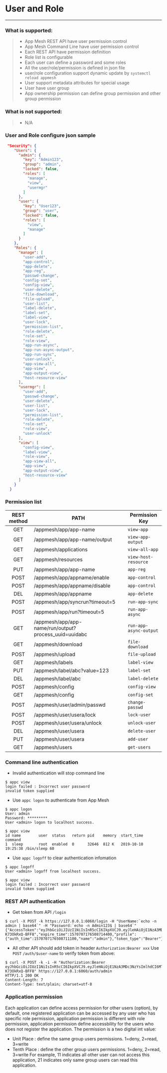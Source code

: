 # User and Role

------

### What is supported:

> * App Mesh REST API have user permission control
> * App Mesh Command Line have user permission control
> * Each REST API have permission definition
> * Role list is configurable 
> * Each user can define a password and some roles
> * All the user/role/permission is defined in json file
> * user/role configuration support dynamic update by `systemctl reload appmesh`
> * User support metadata attributes for special usage
> * User have user group
> * App ownership permission can define group permission and other group permission

### What is **not** supported:
> * N/A

### User and Role configure json sample

```json
 "Security": {
    "Users": {
      "admin": {
        "key": "Admin123",
        "group": "admin",
        "locked": false,
        "roles": [
          "manage",
          "view",
          "usermgr"
        ]
      },
      "user": {
        "key": "User123",
        "group": "user",
        "locked": false,
        "roles": [
          "view",
          "manage"
        ]
      }
    },
    "Roles": {
      "manage": [
        "user-add",
        "app-control",
        "app-delete",
        "app-reg",
        "passwd-change",
        "config-set",
        "config-view",
        "user-delete",
        "file-download",
        "file-upload",
        "user-list",
        "label-delete",
        "label-set",
        "label-view",
        "user-lock",
        "permission-list",
        "role-delete",
        "role-set",
        "role-view",
        "app-run-async",
        "app-run-async-output",
        "app-run-sync",
        "user-unlock",
        "app-view-all",
        "app-view",
        "app-output-view",
        "host-resource-view"
      ],
      "usermgr": [
        "user-add",
        "passwd-change",
        "user-delete",
        "user-list",
        "user-lock",
        "permission-list",
        "role-delete",
        "role-set",
        "role-view",
        "user-unlock"
      ],
      "view": [
        "config-view",
        "label-view",
        "role-view",
        "app-view-all",
        "app-view",
        "app-output-view",
        "host-resource-view"
      ]
    }
  }
```

### Permission list

| REST method        |  PATH   |  Permission Key |
| :--------:   | -----  | ----  |
| GET     | /appmesh/app/app-name |   `view-app`     |
| GET     | /appmesh/app/app-name/output  |   `view-app-output`   |
| GET     | /appmesh/applications |   `view-all-app`     |
| GET     | /appmesh/resources |   `view-host-resource`     |
| PUT     | /appmesh/app/app-name |   `app-reg`     |
| POST    | /appmesh/app/appname/enable |   `app-control`     |
| POST    | /appmesh/app/appname/disable |   `app-control`     |
| DEL     | /appmesh/app/appname |   `app-delete`    |
| POST    | /appmesh/app/syncrun?timeout=5 | `run-app-sync`  |
| POST    | /appmesh/app/run?timeout=5 |   `run-app-async`  |
| GET     | /appmesh/app/app-name/run/output?process_uuid=uuidabc | `run-app-async-output`  |
| GET     | /appmesh/download | `file-download`  |
| POST    | /appmesh/upload | `file-upload`  |
| GET     | /appmesh/labels | `label-view`  |
| PUT     | /appmesh/label/abc?value=123  | `label-set`  |
| DEL     | /appmesh/label/abc | `label-delete`  |
| POST    | /appmesh/config | `config-view`  |
| GET     | /appmesh/config | `config-set`  |
| POST    | /appmesh/user/admin/passwd | `change-passwd`  |
| POST    | /appmesh/user/usera/lock | `lock-user`  |
| POST    | /appmesh/user/usera/unlock | `unlock-user`  |
| DEL     | /appmesh/user/usera | `delete-user`  |
| PUT     | /appmesh/user/usera | `add-user`  |
| GET     | /appmesh/users | `get-users`  |


### Command line authentication

 - Invalid authentication will stop command line

```shell
$ appc view
login failed : Incorrect user password
invalid token supplied
```
 - Use `appc logon` to authenticate from App Mesh

```shell
$ appc logon
User: admin
Password: *********
User <admin> logon to localhost success.

$ appc view
id name        user  status   return pid    memory  start_time          command
1  sleep       root  enabled  0      32646  812 K   2019-10-10 19:25:38 /bin/sleep 60
```

 - Use `appc logoff` to clear authentication infomation

```shell
$ appc logoff
User <admin> logoff from localhost success.

$ appc view
login failed : Incorrect user password
invalid token supplied
```

### REST API authentication

 - Get token from API  `/login`

```shell
$ curl -X POST -k https://127.0.0.1:6060/login -H "UserName:`echo -n admin | base64`" -H "Password:`echo -n Admin123$ | base64`"
{"AccessToken":"eyJhbGciOiJIUzI1NiIsInR5cCI6IkpXVCJ9.eyJleHAiOjE1NzA3MDc3NzYsImlhdCI6MTU3MDcwNzE3NiwiaXNzIjoiYXBwbWdyLWF1dGgwIiwibmFtZSI6ImFkbWluIn0.CF_jXy4IrGpl0HKvM8Vh_T7LsGTGO-K73OkRxQ-BFF8","expire_time":1570707176508714400,"profile":{"auth_time":1570707176508711100,"name":"admin"},"token_type":"Bearer"}
```

 - All other API should add token in header `Authorization:Bearer xxx`
 Use `POST` `/auth/$user-name` to verify token from above:
```shell
$ curl -X POST -k -i -H "Authorization:Bearer eyJhbGciOiJIUzI1NiIsInR5cCI6IkpXVCJ9.eyJleHAiOjE1NzA3MDc3NzYsImlhdCI6MTU3MDcwNzE3NiwiaXNzIjoiYXBwbWdyLWF1dGgwIiwibmFtZSI6ImFkbWluIn0.CF_jXy4IrGpl0HKvM8Vh_T7LsGTGO-K73OkRxQ-BFF8" https://127.0.0.1:6060/auth/admin
HTTP/1.1 200 OK
Content-Length: 7
Content-Type: text/plain; charset=utf-8
```

### Application permission
Each application can define access permission for other users (option), by default, one registered application can be accessed by any user who has specific role permission, application permission is different with role permission, application permission define accessbility for the users who does not register the application.
The permission is a two digital int value:
- Unit Place : define the same group users permissions. 1=deny, 2=read, 3=write
- Tenth Place : define the other group users permissions. 1=deny, 2=read, 3=write
For example, 11 indicates all other user can not access this application, 21 indicates only same group users can read this application.

